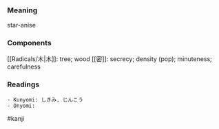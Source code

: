 ### Meaning

star-anise

### Components

[[Radicals/木|木]]: tree; wood [[密]]: secrecy; density (pop); minuteness; carefulness

### Readings

```
- Kunyomi: しきみ, じんこう
- Onyomi: 
```

#kanji